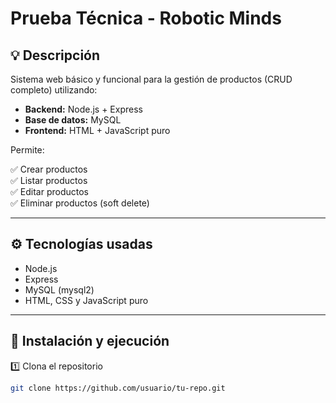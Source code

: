 # Prueba Técnica - Robotic Minds

## 💡 Descripción

Sistema web básico y funcional para la gestión de productos (CRUD completo) utilizando:

- **Backend:** Node.js + Express
- **Base de datos:** MySQL
- **Frontend:** HTML + JavaScript puro

Permite:

✅ Crear productos  
✅ Listar productos  
✅ Editar productos  
✅ Eliminar productos (soft delete)

---

## ⚙️ Tecnologías usadas

- Node.js
- Express
- MySQL (mysql2)
- HTML, CSS y JavaScript puro

---

## 🚀 Instalación y ejecución

1️⃣ Clona el repositorio

```bash
git clone https://github.com/usuario/tu-repo.git

